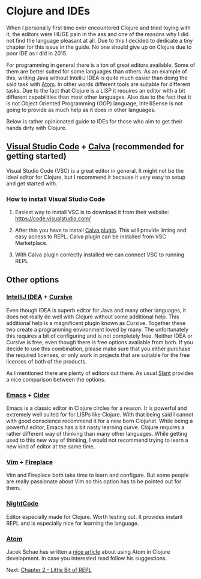# Clojure and IDEs

When I personally first time ever encountered Clojure and tried toying with it,
the editors were HUGE pain in the ass and one of the reasons why I did not find the language pleasant at all.
Due to this I decided to dedicate a tiny chapter for this issue in the guide.
No one should give up on Clojure due to poor IDE as I did in 2015.

For programming in general there is a ton of great editors available.
Some of them are better suited for some languages than others.
As an example of this, writing Java without IntelliJ IDEA is quite much easier than doing the said task with [Atom](https://atom.io/).
In other words different tools are suitable for different tasks.
Due to the fact that Clojure is a LISP it requires an editor with a bit different capabilities than most other languages.
Also due to the fact that it is not Object Oriented Programming (OOP) language,
IntelliSense is not going to provide as much help as it does in other languages.

Below is rather opinionated guide to IDEs for those who aim to get their hands dirty with Clojure.

## [Visual Studio Code](https://code.visualstudio.com/) + [Calva](https://marketplace.visualstudio.com/items?itemName=betterthantomorrow.calva) (recommended for getting started)

Visual Studio Code (VSC) is a great editor in general.
It might not be the ideal editor for Clojure,
but I recommend it because it very easy to setup and get started with.

### How to install Visual Studio Code

1. Easiest way to install VSC is to download it from their website:
   https://code.visualstudio.com/

2. After this you have to install [Calva plugin](https://marketplace.visualstudio.com/items?itemName=betterthantomorrow.calva).
   This will provide linting and easy access to REPL. Calva plugin can be installed from VSC Marketplace.

3. With Calva plugin correctly installed we can connect VSC to running REPL

## Other options

### [IntelliJ IDEA](https://www.jetbrains.com/idea/) + [Cursive](https://cursive-ide.com/)

Even though IDEA is superb editor for Java and many other languages,
it does not really do well with Clojure without some additional help.
This additional help is a magnificent plugin known as Cursive.
Together these two create a programming environment loved by many.
The unfortunately this requires a bit of configuring and is not completely free.
Neither IDEA or Cursive is free, even though there is free options available from both.
If you decide to use this combination,
please make sure that you either purchase the required licenses,
or only work in projects that are suitable for the free licenses of both of the products.

As I mentioned there are plenty of editors out there.
As usual [Slant](https://www.slant.co/topics/11929/~ide-for-clojure) provides a nice comparison between the options.

### [Emacs](https://www.gnu.org/software/emacs/) + [Cider](https://github.com/clojure-emacs/cider)

Emacs is a classic editor in Clojure circles for a reason.
It is powerful and extremely well suited for for LISPs like Clojure.
With that being said I cannot with good conscience recommend it for a new born Clojurist.
While being a powerful editor, Emacs has a bit nasty learning curve.
Clojure requires a rather different way of thinking than many other languages.
While getting used to this new way of thinking,
I would not recommend trying to learn a new kind of editor at the same time.

### [Vim](https://www.vim.org/) + [Fireplace](https://github.com/tpope/vim-fireplace)

Vim and Fireplace both take time to learn and configure.
But some people are really passionate about Vim so this option has to be pointed out for them.

### [NightCode](https://sekao.net/nightcode/)

Editor especially made for Clojure.
Worth testing out.
It  provides instant REPL and is especially nice for learning the language. 

### [Atom](https://atom.io/)

Jacek Schae has written a [nice article](https://medium.com/@jacekschae/slick-clojure-editor-setup-with-atom-a3c1b528b722) about using Atom in Clojure development.
In case you interested read follow his suggestions.

Next: [Chapter 2 - Little Bit of REPL](../2-little-bit-of-repl)
